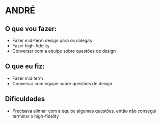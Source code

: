 <h1>ANDRÉ</h1>

<h2>O que vou fazer:</h2>

<ul>
    <li>Fazer mid-term design para os colegas</li>
    <li>Fazer high-fidelity</li>
    <li>Conversar com a equipe sobre questões de design</li>
    
</ul>

<h2>O que eu fiz:</h2>

<ul>
    <li>Fazer mid term</li>
    <li>Conversar com equipe sobre questões de design</li>
</ul>

<h2>Dificuldades</h2>
<ul>
    <li>Precisava alinhar com a equipe algumas questões, então não consegui terminar o high-fidelity</li>
  
</ul>
